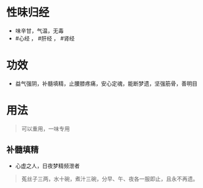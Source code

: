 # 性味归经
- 味辛甘，气温，无毒
-  #心经 ， #肝经 ， #肾经 
# 功效
- 益气强阴，补髓填精，止腰膝疼痛，安心定魂，能断梦遗，坚强筋骨，善明目
# 用法
> 可以重用，一味专用
## 补髓填精
- 心虚之人，日夜梦精频泄者
>菟丝子三两，水十碗，煮汁三碗，分早、午、夜各一服即止，且永不再遗。
